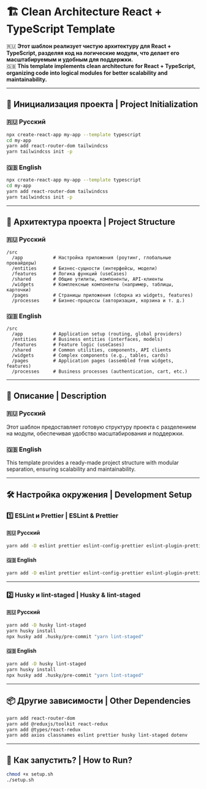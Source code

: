 # 🏗️ Clean Architecture React + TypeScript Template

🇷🇺 **Этот шаблон реализует чистую архитектуру для React + TypeScript, разделяя код на логические модули, что делает его масштабируемым и удобным для поддержки.**  
🇬🇧 **This template implements clean architecture for React + TypeScript, organizing code into logical modules for better scalability and maintainability.**

---

## 📌 Инициализация проекта | **Project Initialization**

### 🇷🇺 Русский
```sh
npx create-react-app my-app --template typescript
cd my-app
yarn add react-router-dom tailwindcss
yarn tailwindcss init -p
```

### 🇬🇧 English
```sh
npx create-react-app my-app --template typescript
cd my-app
yarn add react-router-dom tailwindcss
yarn tailwindcss init -p
```

---

## 📂 Архитектура проекта | **Project Structure**

### 🇷🇺 Русский
```
/src
  /app           # Настройка приложения (роутинг, глобальные провайдеры)
  /entities      # Бизнес-сущности (интерфейсы, модели)
  /features      # Логика функций (useCases)
  /shared        # Общие утилиты, компоненты, API-клиенты
  /widgets       # Комплексные компоненты (например, таблицы, карточки)
  /pages         # Страницы приложения (сборка из widgets, features)
  /processes     # Бизнес-процессы (авторизация, корзина и т. д.)
```

### 🇬🇧 English
```
/src
  /app           # Application setup (routing, global providers)
  /entities      # Business entities (interfaces, models)
  /features      # Feature logic (useCases)
  /shared        # Common utilities, components, API clients
  /widgets       # Complex components (e.g., tables, cards)
  /pages         # Application pages (assembled from widgets, features)
  /processes     # Business processes (authentication, cart, etc.)
```

---

## 🚀 Описание | **Description**

### 🇷🇺 Русский
Этот шаблон предоставляет готовую структуру проекта с разделением на модули, обеспечивая удобство масштабирования и поддержки.

### 🇬🇧 English
This template provides a ready-made project structure with modular separation, ensuring scalability and maintainability.

---

## 🛠 Настройка окружения | **Development Setup**

### 1️⃣ **ESLint и Prettier | ESLint & Prettier**

#### 🇷🇺 Русский
```sh
yarn add -D eslint prettier eslint-config-prettier eslint-plugin-prettier eslint-plugin-react eslint-plugin-react-hooks @typescript-eslint/parser @typescript-eslint/eslint-plugin
```

#### 🇬🇧 English
```sh
yarn add -D eslint prettier eslint-config-prettier eslint-plugin-prettier eslint-plugin-react eslint-plugin-react-hooks @typescript-eslint/parser @typescript-eslint/eslint-plugin
```

---

### 2️⃣ **Husky и lint-staged | Husky & lint-staged**

#### 🇷🇺 Русский
```sh
yarn add -D husky lint-staged
yarn husky install
npx husky add .husky/pre-commit "yarn lint-staged"
```

#### 🇬🇧 English
```sh
yarn add -D husky lint-staged
yarn husky install
npx husky add .husky/pre-commit "yarn lint-staged"
```

---

## 📦 Другие зависимости | **Other Dependencies**
```sh
yarn add react-router-dom
yarn add @reduxjs/toolkit react-redux
yarn add @types/react-redux
yarn add axios classnames eslint prettier husky lint-staged dotenv
```

---

## 🚀 Как запустить? | **How to Run?**
```sh
chmod +x setup.sh
./setup.sh
```